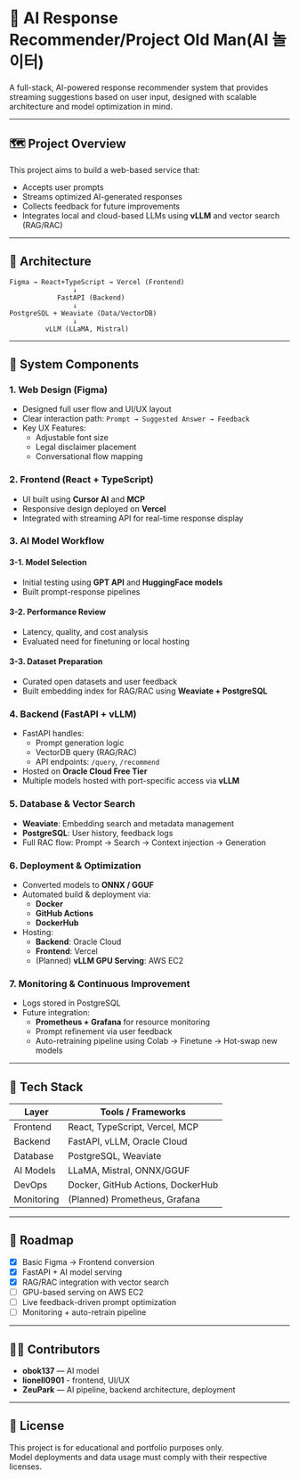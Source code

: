 

# 🧠 AI Response Recommender/Project Old Man(AI 놀이터)

A full-stack, AI-powered response recommender system that provides streaming suggestions based on user input, designed with scalable architecture and model optimization in mind.

---

## 🗺️ Project Overview

This project aims to build a web-based service that:

- Accepts user prompts
- Streams optimized AI-generated responses
- Collects feedback for future improvements
- Integrates local and cloud-based LLMs using **vLLM** and vector search (RAG/RAC)

---

## 📐 Architecture

```
Figma → React+TypeScript → Vercel (Frontend)
                ↓
            FastAPI (Backend)
                ↓
PostgreSQL + Weaviate (Data/VectorDB)
                ↓
         vLLM (LLaMA, Mistral)
```

---

## 🧩 System Components

### 1. Web Design (Figma)
- Designed full user flow and UI/UX layout
- Clear interaction path: `Prompt → Suggested Answer → Feedback`
- Key UX Features:
  - Adjustable font size
  - Legal disclaimer placement
  - Conversational flow mapping

### 2. Frontend (React + TypeScript)
- UI built using **Cursor AI** and **MCP**
- Responsive design deployed on **Vercel**
- Integrated with streaming API for real-time response display

### 3. AI Model Workflow
#### 3-1. Model Selection
- Initial testing using **GPT API** and **HuggingFace models**
- Built prompt-response pipelines

#### 3-2. Performance Review
- Latency, quality, and cost analysis
- Evaluated need for finetuning or local hosting

#### 3-3. Dataset Preparation
- Curated open datasets and user feedback
- Built embedding index for RAG/RAC using **Weaviate + PostgreSQL**

### 4. Backend (FastAPI + vLLM)
- FastAPI handles:
  - Prompt generation logic
  - VectorDB query (RAG/RAC)
  - API endpoints: `/query`, `/recommend`
- Hosted on **Oracle Cloud Free Tier**
- Multiple models hosted with port-specific access via **vLLM**

### 5. Database & Vector Search
- **Weaviate**: Embedding search and metadata management
- **PostgreSQL**: User history, feedback logs
- Full RAC flow: Prompt → Search → Context injection → Generation

### 6. Deployment & Optimization
- Converted models to **ONNX / GGUF**
- Automated build & deployment via:
  - **Docker**
  - **GitHub Actions**
  - **DockerHub**
- Hosting:
  - **Backend**: Oracle Cloud
  - **Frontend**: Vercel
  - (Planned) **vLLM GPU Serving**: AWS EC2

### 7. Monitoring & Continuous Improvement
- Logs stored in PostgreSQL
- Future integration:
  - **Prometheus + Grafana** for resource monitoring
  - Prompt refinement via user feedback
  - Auto-retraining pipeline using Colab → Finetune → Hot-swap new models

---

## 🔧 Tech Stack

| Layer        | Tools / Frameworks |
|--------------|-------------------|
| Frontend     | React, TypeScript, Vercel, MCP |
| Backend      | FastAPI, vLLM, Oracle Cloud |
| Database     | PostgreSQL, Weaviate |
| AI Models    | LLaMA, Mistral, ONNX/GGUF |
| DevOps       | Docker, GitHub Actions, DockerHub |
| Monitoring   | (Planned) Prometheus, Grafana |

---

## 🚧 Roadmap

- [x] Basic Figma → Frontend conversion  
- [x] FastAPI + AI model serving  
- [x] RAG/RAC integration with vector search  
- [ ] GPU-based serving on AWS EC2  
- [ ] Live feedback-driven prompt optimization  
- [ ] Monitoring + auto-retrain pipeline  

---

## 🧑‍💻 Contributors

  
- **obok137** — AI model
- **lionell0901** - frontend, UI/UX
- **ZeuPark** — AI pipeline, backend architecture, deployment

---

## 📜 License

This project is for educational and portfolio purposes only.  
Model deployments and data usage must comply with their respective licenses.